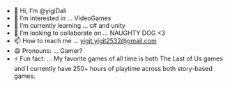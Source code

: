 - 👋 Hi, I’m @yigiDali
- 👀 I’m interested in ... VideoGames
- 🌱 I’m currently learning ... c# and unity
- 💞️ I’m looking to collaborate on ... NAUGHTY DOG <3
- 📫 How to reach me ... yigit.yigit2532@gmail.com
- 😄 Pronouns: ... Gamer?
- ⚡ Fun fact: ... My favorite games of all time is both The Last of Us games and I currently have 250+ hours of playtime across both story-based games.

<!---
yigiDali/yigiDali is a ✨ special ✨ repository because its `README.md` (this file) appears on your GitHub profile.
You can click the Preview link to take a look at your changes.
--->
